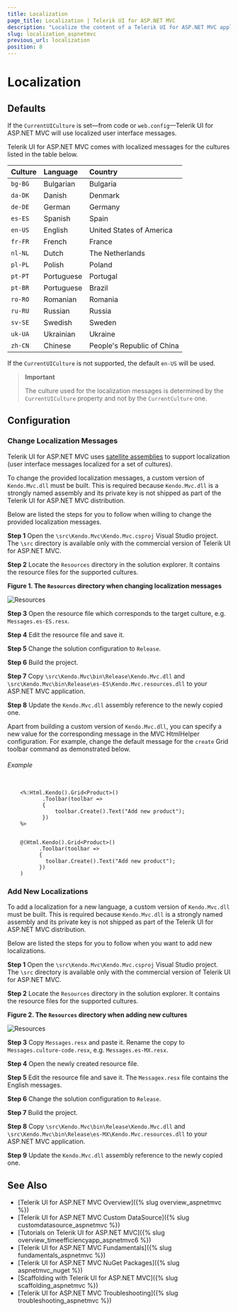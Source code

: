 ```yaml
---
title: Localization
page_title: Localization | Telerik UI for ASP.NET MVC
description: "Localize the content of a Telerik UI for ASP.NET MVC application."
slug: localization_aspnetmvc
previous_url: localization
position: 8
---
```


# Localization

## Defaults


If the `CurrentUICulture` is set&mdash;from code or `web.config`&mdash;Telerik UI for ASP.NET MVC will use localized user interface messages.

Telerik UI for ASP.NET MVC comes with localized messages for the cultures listed in the table below.

| Culture   | Language  | Country
|:---       |:---       |:---
|`bg-BG`    |Bulgarian  |Bulgaria
|`da-DK`    |Danish     |Denmark
|`de-DE`    |German     |Germany
|`es-ES`    |Spanish    |Spain
|`en-US`    |English    |United States of America
|`fr-FR`    |French     |France
|`nl-NL`    |Dutch      |The Netherlands
|`pl-PL`    |Polish     |Poland
|`pt-PT`    |Portuguese |Portugal
|`pt-BR`    |Portuguese |Brazil
|`ro-RO`    |Romanian   |Romania
|`ru-RU`    |Russian    |Russia
|`sv-SE`    |Swedish    |Sweden
|`uk-UA`    |Ukrainian  |Ukraine
|`zh-CN`    |Chinese    |People's Republic of China

If the `CurrentUICulture` is not supported, the default `en-US` will be used.

> **Important**
>
> The culture used for the localization messages is determined by the `CurrentUICulture` property and not by the `CurrentCulture` one.

## Configuration

### Change Localization Messages

Telerik UI for ASP.NET MVC uses [satellite assemblies](http://blogs.msdn.com/b/global_developer/archive/2011/07/22/introduction-to-satellite-assemblies.aspx) to support localization (user interface messages localized for a set of cultures).

To change the provided localization messages, a custom version of `Kendo.Mvc.dll` must be built. This is required because `Kendo.Mvc.dll` is a strongly named assembly and its private key is not shipped as part of the Telerik UI for ASP.NET MVC distribution.

Below are listed the steps for you to follow when willing to change the provided localization messages.

**Step 1** Open the `\src\Kendo.Mvc\Kendo.Mvc.csproj` Visual Studio project. The `\src` directory is available only with the commercial version of Telerik UI for ASP.NET MVC.

**Step 2** Locate the `Resources` directory in the solution explorer. It contains the resource files for the supported cultures.

**Figure 1. The `Resources` directory when changing localization messages**

![Resources](/images/resources.png)

**Step 3** Open the resource file which corresponds to the target culture, e.g. `Messages.es-ES.resx`.

**Step 4** Edit the resource file and save it.

**Step 5** Change the solution configuration to `Release`.

**Step 6** Build the project.

**Step 7** Copy `\src\Kendo.Mvc\bin\Release\Kendo.Mvc.dll` and `\src\Kendo.Mvc\bin\Release\es-ES\Kendo.Mvc.resources.dll` to your ASP.NET MVC application.

**Step 8** Update the `Kendo.Mvc.dll` assembly reference to the newly copied one.

Apart from building a custom version of `Kendo.Mvc.dll`, you can specify a new value for the corresponding message in the MVC HtmlHelper configuration. For example, change the default message for the `create` Grid toolbar command as demonstrated below.

###### Example

```tab-ASPX

    <%:Html.Kendo().Grid<Product>()
           .Toolbar(toolbar =>
           {
               toolbar.Create().Text("Add new product");
           })
    %>
```
```tab-Razor

    @(Html.Kendo().Grid<Product>()
          .Toolbar(toolbar =>
          {
            toolbar.Create().Text("Add new product");
          })
    )
```

### Add New Localizations

To add a localization for a new language, a custom version of `Kendo.Mvc.dll` must be built. This is required because `Kendo.Mvc.dll` is a strongly named assembly and its private key is not shipped as part of the Telerik UI for ASP.NET MVC distribution.

Below are listed the steps for you to follow when you want to add new localizations.

**Step 1** Open the `\src\Kendo.Mvc\Kendo.Mvc.csproj` Visual Studio project. The `\src` directory is available only with the commercial version of Telerik UI for ASP.NET MVC.

**Step 2** Locate the `Resources` directory in the solution explorer. It contains the resource files for the supported cultures.

**Figure 2. The `Resources` directory when adding new cultures**

![Resources](/images/resources.png)

**Step 3** Copy `Messages.resx` and paste it. Rename the copy to `Messages.culture-code.resx`, e.g. `Messages.es-MX.resx`.

**Step 4** Open the newly created resource file.

**Step 5** Edit the resource file and save it. The `Messagex.resx` file contains the English messages.

**Step 6** Change the solution configuration to `Release`.

**Step 7** Build the project.

**Step 8** Copy `\src\Kendo.Mvc\bin\Release\Kendo.Mvc.dll` and `\src\Kendo.Mvc\bin\Release\es-MX\Kendo.Mvc.resources.dll` to your ASP.NET MVC application.

**Step 9** Update the `Kendo.Mvc.dll` assembly reference to the newly copied one.

## See Also

* [Telerik UI for ASP.NET MVC Overview]({% slug overview_aspnetmvc %})
* [Telerik UI for ASP.NET MVC Custom DataSource]({% slug customdatasource_aspnetmvc %})
* [Tutorials on Telerik UI for ASP.NET MVC]({% slug overview_timeefficiencyapp_aspnetmvc6 %})
* [Telerik UI for ASP.NET MVC Fundamentals]({% slug fundamentals_aspnetmvc %})
* [Telerik UI for ASP.NET MVC NuGet Packages]({% slug aspnetmvc_nuget %})
* [Scaffolding with Telerik UI for ASP.NET MVC]({% slug scaffolding_aspnetmvc %})
* [Telerik UI for ASP.NET MVC Troubleshooting]({% slug troubleshooting_aspnetmvc %})
